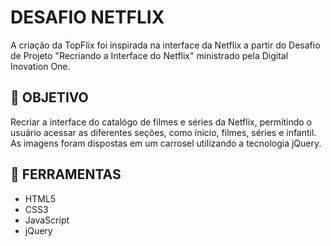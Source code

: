 # DESAFIO NETFLIX
A criação da TopFlix foi inspirada na interface da Netflix a partir do Desafio de Projeto "Recriando a Interface do Netflix" ministrado pela Digital Inovation One.

## 🎯 OBJETIVO
Recriar a interface do catalógo de filmes e séries da Netflix, permitindo o usuário acessar as diferentes seções, como ínicio, filmes, séries e infantil.  As imagens foram dispostas em um carrosel utilizando a tecnologia jQuery.

## 🔨 FERRAMENTAS
- HTML5
- CSS3
- JavaScript
- jQuery
